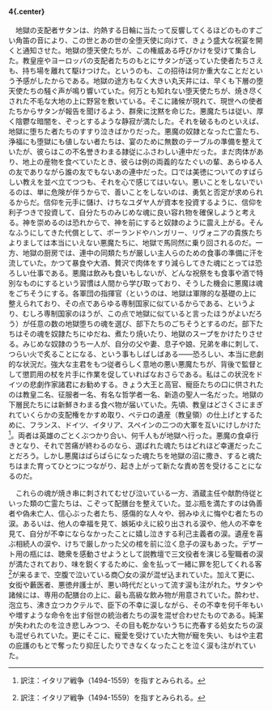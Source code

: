#### 4{.center}

　地獄の支配者サタンは、灼熱する日輪に当たって反響してくるほどのものすごい角笛の音により、この世とあの世の全堕天使に向けて、きょう盛大な祝宴を開くと通知させた。地獄の堕天使たちが、この権威ある呼びかけを受けて集合した。教皇座やヨーロッパの支配者たちのもとにサタンが送っていた使者たちさえも、持ち場を離れて駆けつけた。というのも、この招待は何か重大なことだという予感がしたからである。地獄の途方もなく大きい丸天井には、早くも下層の堕天使たちの騒ぐ声が鳴り響いていた。何万とも知れない堕天使たちが、焼き尽くされた不毛な大地の上に野営を敷いている。そこに諸候が現れて、現世への使者たちからサタンが報告を聞けるよう、群衆に沈黙を命じた。悪魔たちは従い、厚く陰鬱な暗闇を、ぞっとするような静寂が満たした。それを破るものといえば、地獄に堕ちた者たちのすすり泣きばかりだった。悪魔の奴隷となった亡霊たち、浄福にも堕獄にも値しない者たちは、宴のために無数のテーブルの準備を整えていたが、彼らはこの不名誉きわまる隷従にふさわしい連中だった。まだ肉体があり、地上の産物を食べていたとき、彼らは例の両義的なたぐいの輩、あらゆる人の友でありながら誰の友でもないあの連中だった。口では美徳についてのすばらしい教えを並べ立てつつも、それを心で感じてはいない。悪いことをしないでいるのは、単に危険が伴うからで、善いことをしないのは、勇気と否定が求められるからだ。信仰を元手に儲け、けちなユダヤ人が資本を投資するように、信仰を利子つきで投資して、自分たちのみじめな魂に良い容れ物を確保しようと考える。神を崇めるのは恐れからで、神を前にすると奴隷のように震え上がる。そんなふうにしてきた代償として、ポーランドやハンガリー、リヴォニアの貴族たちよりましては本当にいえない悪魔たちに、地獄で馬同然に乗り回されるのだ。一方、地獄の厨房では、連中の同類たちが厳しい主人らのための食事の準備に汗を流していた。かつて暴食や大酒、贅沢で肉体をすり減らしてきた魂にとっては恐ろしい仕事である。悪魔は飲みも食いもしないが、どんな祝祭をも食事や酒で特別なものにするという習慣は人間から学び取っており、そうした機会に悪魔は魂をごちそうにする。各軍団の指揮官（というのは、地獄は軍隊的な基礎の上に整えられており、その点であらゆる専制国家に似ているからである、というより、むしろ専制国家のほうが、この点で地獄に似ていると言ったほうがよいだろう）が任意の数の地獄堕ちの魂を選び、部下たちのごちそうとするのだ。部下たちはその魂を奴隷たちにゆだね、煮たり焼いたり、地獄のスープをかけたりさせる。みじめな奴隷のうち一人が、自分の父や妻、息子や娘、兄弟を串に刺して、つらい火で炙ることになる、という事もしばしばある――恐ろしい、本当に悲劇的な状況だ。強大な主君をもつ従者らしく意地の悪い悪魔たちが、背後で監督として懲罰用の杖を片手に作業を促していればなおさらである。私はこの状況をドイツの悲劇作家諸君にお勧めする。きょう大王と高官、寵臣たちの口に供されたのは教皇二名、征服者一名、有名な哲学者一名、新造の聖人一名だった。地獄の下層民たちには新鮮きわまる食べ物が届いていた。先頃、教皇はどさくさにまぎれていくらかの支配権をかすめ取り、ペテロの遺産（教皇領）の仕上げとするために、フランス、ドイツ、イタリア、スペインの二つの大軍を互いにけしかけた[^1]。両者は英雄のごとくぶつかり合い、何千人もが地獄へ行った。悪魔の食卓行きとなり、それで苦痛が終わるのなら、選ばれた魂たちはどれほど幸運だったことだろう。しかし悪魔はばらばらになった魂たちを地獄の沼に撒き、すると魂たちはまた育ってひとつにつながり、起き上がって新たな責め苦を受けることになるのだ。
[^1]:訳注：イタリア戦争（1494-1559）を指すとみられる。

　これらの魂が焼き串に刺されてむせび泣いている一方、酒蔵主任や献酌侍従といった類の亡霊たちは、こぞって配膳台を整えていた。並ぶ瓶を満たすのは偽善者や偽未亡人、信心ぶった者たち、感傷的な人々や、弱みゆえに悔やむ者たちの涙。あるいは、他人の幸福を見て、嫉妬ゆえに絞り出される涙や、他人の不幸を見て、自分が不幸にならなかったことに嬉し泣きする利己主義者の涙。遺産を喜ぶ相続人の涙や、けちで厳しかった父の棺を前に泣く息子の涙もあった。デザート用の瓶には、聴衆を感動させようとして説教壇で三文役者を演じる聖職者の涙が満たされており、味を鋭くするために、金を払って一緒に罪を犯してくれる客[^1]が来るまで、空腹で泣いている商〇女の涙が混ぜ込まれていた。加えて更に、女衒や藪医者、悪徳弁護士が、悪い時代だといって流す涙も注がれた。サタンや諸候には、専用の配膳台の上に、最も高級な飲み物が用意されていた。酔わせ、泡立ち、沸き立つカクテルで、臣下の不幸に涙しながら、その不幸を何千年もいや増すような命令を出す俗世の統治者たちの涙を混ぜ合わせたものである。純潔が失われたのを泣き悲しみつつ、その目も乾かないうちに売春する処女たちの涙も混ぜられていた。更にそこに、寵愛を受けていた大物が寵を失い、もはや主君の庇護のもとで奪ったり抑圧したりできなくなったことを泣く涙も注がれていた。
[^1]:訳注：原文は女性名詞Kundeだが、ここでは男性名詞Kundeと同じく男性客の意。**„KUNDE“**, <cite>Deutsches Wörterbuch von Jacob Grimm und Wilhelm Grimm</cite>, digitalisierte Fassung im <cite>Wörterbuchnetz des Trier Center for Digital Humanities, Version 01/23</cite>, <https://www.woerterbuchnetz.de/DWB?lemid=K16138>, abgerufen am 30.12.2024.
